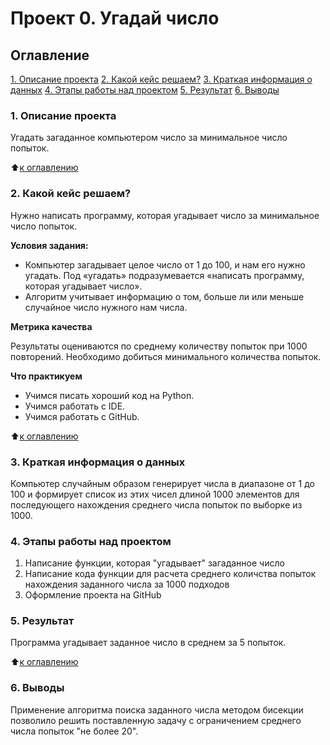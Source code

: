 # Проект 0. Угадай число

## Оглавление
[1. Описание проекта](https://github.com/IShinkarev/sf_data_sience/tree/main/Project_0/README.md#Описание-проекта)
[2. Какой кейс решаем?](https://github.com/IShinkarev/sf_data_sience/tree/main/Project_0/README.md#Какой-кейс-решаем)
[3. Краткая информация о данных](https://github.com/IShinkarev/sf_data_sience/tree/main/Project_0/README.md#Краткая-информация-о-данных)
[4. Этапы работы над проектом](https://github.com/IShinkarev/sf_data_sience/tree/main/Project_0/README.md#Выводы)
[5. Результат](https://github.com/IShinkarev/sf_data_sience/tree/main/Project_0/README.md#Результат)
[6. Выводы](https://github.com/IShinkarev/sf_data_sience/tree/main/Project_0/README.md#Выводы)

### 1. Описание проекта
Угадать загаданное компьютером число за минимальное число попыток.

:arrow_up:[к оглавлению](https://github.com/IShinkarev/sf_data_sience/tree/main/Project_0/README.md#Оглавление)

### 2. Какой кейс решаем?
Нужно написать программу, которая угадывает число за минимальное число попыток.

**Условия задания:**

- Компьютер загадывает целое число от 1 до 100, и нам его нужно угадать. Под «угадать» подразумевается «написать программу, которая угадывает число».
- Алгоритм учитывает информацию о том, больше ли или меньше случайное число нужного нам числа.

**Метрика качества**

Результаты оцениваются по среднему количеству попыток при 1000 повторений. Необходимо добиться минимального количества попыток.

**Что практикуем**

- Учимся писать хороший код на Python.
- Учимся работать с IDE.
- Учимся работать с GitHub.

:arrow_up:[к оглавлению](https://github.com/IShinkarev/sf_data_sience/tree/main/Project_0/README.md#Оглавление)

### 3. Краткая информация о данных

Компьютер случайным образом генерирует числа в диапазоне от 1 до 100 и формирует список из этих чисел длиной 1000 элементов для последующего нахождения среднего числа попыток по выборке из 1000.

### 4. Этапы работы над проектом

1. Написание функции, которая "угадывает" загаданное число
2. Написание кода функции для расчета среднего количства попыток нахождения заданного числа за 1000 подходов
3. Оформление проекта на GitHub

### 5. Результат

Программа угадывает заданное число в среднем за 5 попыток.  

:arrow_up:[к оглавлению](https://github.com/IShinkarev/sf_data_sience/tree/main/Project_0/README.md#Оглавление)

### 6. Выводы

Применение алгоритма поиска заданного числа методом бисекции позволило решить поставленную задачу с ограничением среднего числа попыток "не более 20". 